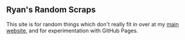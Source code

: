 ## Ryan's Random Scraps

This site is for random things which don't really fit in over at my [main website](https://ryanbrooks.net), and for experimentation with GitHub Pages.
